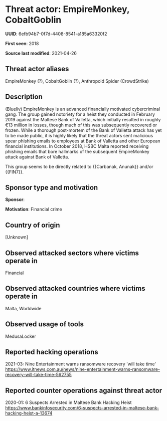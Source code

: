 # Threat actor: EmpireMonkey, CobaltGoblin

**UUID**: 6efb94b7-0f7d-4408-8541-a185a63320f2

**First seen**: 2018

**Source last modified**: 2021-04-26

## Threat actor aliases

EmpireMonkey (?), CobaltGoblin (?), Anthropoid Spider (CrowdStrike)

## Description

(Blueliv) EmpireMonkey is an advanced financially motivated cybercriminal gang. The group gained notoriety for a heist they conducted in February 2019 against the Maltese Bank of Valletta, which initially resulted in roughly €13 million in losses, though much of this was subsequently recovered or frozen. While a thorough post-mortem of the Bank of Valletta attack has yet to be made public, it is highly likely that the threat actors sent malicious spear phishing emails to employees at Bank of Valletta and other European financial institutions. In October 2018, HSBC Malta reported receiving phishing emails that bore hallmarks of the subsequent EmpireMonkey attack against Bank of Valletta.

This group seems to be directly related to {{Carbanak, Anunak}} and/or {{FIN7}}.

## Sponsor type and motivation

**Sponsor**: 

**Motivation**: Financial crime


## Country of origin

[Unknown]

## Observed attacked sectors where victims operate in

Financial

## Observed attacked countries where victims operate in

Malta, Worldwide

## Observed usage of tools

MedusaLocker

## Reported hacking operations

2021-03: Nine Entertainment warns ransomware recovery 'will take time'
https://www.itnews.com.au/news/nine-entertainment-warns-ransomware-recovery-will-take-time-562755

## Reported counter operations against threat actor

2020-01: 6 Suspects Arrested in Maltese Bank Hacking Heist
https://www.bankinfosecurity.com/6-suspects-arrested-in-maltese-bank-hacking-heist-a-13674



